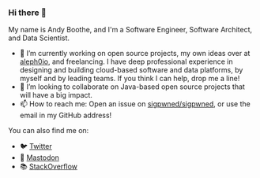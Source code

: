 ### Hi there 👋

My name is Andy Boothe, and I'm a Software Engineer, Software Architect, and Data Scientist.

- 🔭 I’m currently working on open source projects, my own ideas over at [aleph0io](https://github.com/aleph0io), and freelancing. I have deep professional experience in designing and building cloud-based software and data platforms, by myself and by leading teams. If you think I can help, drop me a line!
- 👯 I’m looking to collaborate on Java-based open source projects that will have a big impact.
- 📫 How to reach me: Open an issue on [sigpwned/sigpwned](https://github.com/sigpwned/sigpwned), or use the email in my GitHub address!

You can also find me on:

- 🐦 [Twitter](https://twitter.com/sigpwned)
- 🐘 [Mastodon](https://mstdn.social/@sigpwned)
- 📚 [StackOverflow](https://stackoverflow.name/sigpwned)

<!--
**sigpwned/sigpwned** is a ✨ _special_ ✨ repository because its `README.md` (this file) appears on your GitHub profile.

Here are some ideas to get you started:

- 🔭 I’m currently working on ...
- 🌱 I’m currently learning ...
- 👯 I’m looking to collaborate on ...
- 🤔 I’m looking for help with ...
- 💬 Ask me about ...
- 📫 How to reach me: ...
- 😄 Pronouns: ...
- ⚡ Fun fact: ...
-->
